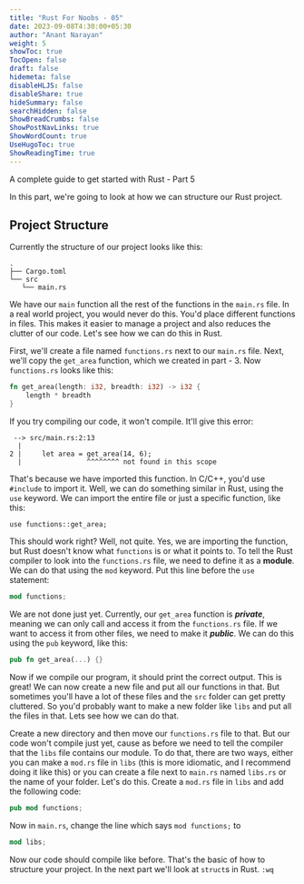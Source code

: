 ```yaml
---
title: "Rust For Noobs - 05"
date: 2023-09-08T4:30:00+05:30
author: "Anant Narayan"
weight: 5
showToc: true
TocOpen: false
draft: false
hidemeta: false
disableHLJS: false
disableShare: true
hideSummary: false
searchHidden: false
ShowBreadCrumbs: false
ShowPostNavLinks: true
ShowWordCount: true
UseHugoToc: true
ShowReadingTime: true
---
```


A complete guide to get started with Rust - Part 5

<!--more-->

In this part, we're going to look at how we can structure our Rust project.

## Project Structure
Currently the structure of our project looks like this:
```text
.
├── Cargo.toml
└── src
   └── main.rs
```
We have our `main` function all the rest of the functions in the `main.rs` file. In a real world project, you would never do this. You'd place different functions in files. This makes it easier to manage a project and also reduces the clutter of our code. Let's see how we can do this in Rust.

First, we'll create a file named `functions.rs` next to our `main.rs` file. Next, we'll copy the `get_area` function, which we created in part - 3. Now `functions.rs` looks like this:
```rust
fn get_area(length: i32, breadth: i32) -> i32 {
    length * breadth
}
```
If you try compiling our code, it won't compile. It'll give this error:
```text
 --> src/main.rs:2:13
  |
2 |     let area = get_area(14, 6);
  |                ^^^^^^^^ not found in this scope
```
That's because we have imported this function. In C/C++, you'd use `#include` to import it. Well, we can do something similar in Rust, using the `use` keyword. We can import the entire file or just a specific function, like this:
```
use functions::get_area;
```
This should work right? Well, not quite. Yes, we are importing the function, but Rust doesn't know what `functions` is or what it points to. To tell the Rust compiler to look into the `functions.rs` file, we need to define it as a **module**. We can do that using the `mod` keyword. Put this line before the `use` statement:
```rust
mod functions;
```
We are not done just yet. Currently, our `get_area` function is ***private***, meaning we can only call and access it from the `functions.rs` file. If we want to access it from other files, we need to make it ***public***. We can do this using the `pub` keyword, like this:
```rust
pub fn get_area(...) {}
```
Now if we compile our program, it should print the correct output. This is great! We can now create a new file and put all our functions in that. But sometimes you'll have a lot of these files and the `src` folder can get pretty cluttered. So you'd probably want to make a new folder like `libs` and put all the files in that. Lets see how we can do that.

Create a new directory and then move our `functions.rs` file to that. But our code won't compile just yet, cause as before we need to tell the compiler that the `libs` file contains our module. To do that, there are two ways, either you can make a `mod.rs` file in `libs` (this is more idiomatic, and I recommend doing it like this) or you can create a file next to `main.rs` named `libs.rs` or the name of your folder. Let's do this. Create a `mod.rs` file in `libs` and add the following code:
```rust
pub mod functions;
```
Now in `main.rs`, change the line which says `mod functions;` to
```rust
mod libs;
```
Now our code should compile like before. That's the basic of how to structure your project. In the next part we'll look at `struct`s in Rust. `:wq`